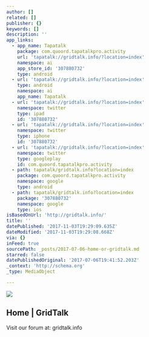 ```yaml
---
author: []
related: []
publisher: {}
keywords: []
description: ''
app_links:
  - app_name: Tapatalk
    package: com.quoord.tapatalkpro.activity
    url: 'tapatalk://gridtalk.info/?location=index'
    namespace: ai
    app_store_id: '307880732'
    type: android
  - url: 'tapatalk://gridtalk.info/?location=index'
    type: android
    namespace: ai
    app_name: Tapatalk
  - url: 'tapatalk://gridtalk.info/?location=index'
    namespace: twitter
    type: ipad
    id: '307880732'
  - url: 'tapatalk://gridtalk.info/?location=index'
    namespace: twitter
    type: iphone
    id: '307880732'
  - url: 'tapatalk://gridtalk.info/?location=index'
    namespace: twitter
    type: googleplay
    id: com.quoord.tapatalkpro.activity
  - path: tapatalk/gridtalk.info?location=index
    package: com.quoord.tapatalkpro.activity
    namespace: google
    type: android
  - path: tapatalk/gridtalk.info?location=index
    package: '307880732'
    namespace: google
    type: ios
isBasedOnUrl: 'http://gridtalk.info/'
title: ''
datePublished: '2017-11-03T19:29:09.635Z'
dateModified: '2017-11-03T19:29:08.668Z'
via: {}
inFeed: true
sourcePath: _posts/2017-07-06-home-or-gridtalk.md
starred: false
datePublishedOriginal: '2017-07-06T19:41:52.203Z'
_context: 'http://schema.org'
_type: MediaObject

---
```

![](https://the-grid-user-content.s3-us-west-2.amazonaws.com/b41a8ae3-fb85-414d-bf75-d8ef6481d746.png)

<article style=""><h1>Home | GridTalk</h1><p>Visit our forum at: gridtalk.info</p></article>